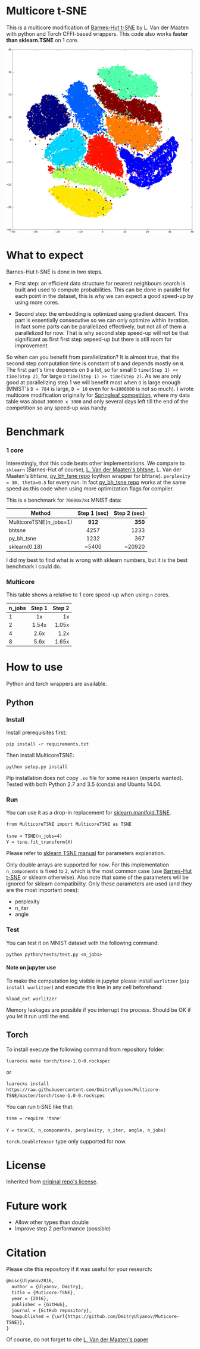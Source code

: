 # Multicore t-SNE

This is a multicore modification of [Barnes-Hut t-SNE](https://github.com/lvdmaaten/bhtsne) by L. Van der Maaten with python and Torch CFFI-based wrappers. This code also works **faster than sklearn.TSNE** on 1 core.

<center><img src="mnist-tsne.png" width="512"></center>

# What to expect

Barnes-Hut t-SNE is done in two steps.

- First step: an efficient data structure for nearest neighbours search is built and used to compute probabilities. This can be done in parallel for each point in the dataset, this is why we can expect a good speed-up by using more cores.

- Second step: the embedding is optimized using gradient descent. This part is essentially consecutive so we can only optimize within iteration. In fact some parts can be parallelized effectively, but not all of them a parallelized for now. That is why second step speed-up will not be that significant as first first step sepeed-up but there is still room for improvement.

So when can you benefit from parallelization? It is almost true, that the second step computation time is constant of `D` and depends mostly on `N`. The first part's time depends on `D` a lot, so for small `D` `time(Step 1) << time(Step 2)`, for large `D` `time(Step 1) >> time(Step 2)`. As we are only good at parallelizing step 1 we will benefit most when `D` is large enough (MNIST's `D = 784` is large, `D = 10` even for `N=1000000` is not so much). I wrote multicore modification originally for [Springleaf competition](https://www.kaggle.com/c/springleaf-marketing-response), where my data table was about `300000 x 3000` and only several days left till the end of the competition so any speed-up was handy.

# Benchmark

### 1 core

Interestingly, that this code beats other implementations. We compare to `sklearn` (Barnes-Hut of course), [L. Van der Maaten's bhtsne](https://github.com/lvdmaaten/bhtsne), L. Van der Maaten's bhtsne, [py_bh_tsne repo](https://github.com/danielfrg/tsne) (cython wrapper for bhtsne). `perplexity = 30, theta=0.5` for every run. In fact [py_bh_tsne repo](https://github.com/danielfrg/tsne) works at the same speed as this code when using more optimization flags for compiler.

This is a benchmark for `70000x784` MNIST data:

| Method                       | Step 1 (sec)   | Step 2 (sec)  |
| ---------------------------- |:---------------:| --------------:|
| MulticoreTSNE(n_jobs=1)      | **912**         | **350**        |
| bhtsne                       | 4257            | 1233           |
| py_bh_tsne                   | 1232            | 367            |
| sklearn(0.18)                | ~5400           | ~20920         |

I did my best to find what is wrong with sklearn numbers, but it is the best benchmark I could do.

### Multicore

This table shows a relative to 1 core speed-up when using `n` cores.

| n_jobs        | Step 1    | Step 2   |
| ------------- |:---------:| --------:|
| 1             | 1x        | 1x       |
| 2             | 1.54x     | 1.05x    |
| 4             | 2.6x      | 1.2x     |
| 8             | 5.6x      | 1.65x    |

# How to use

Python and torch wrappers are available.

## Python
### Install

Install prerequisites first:

```
pip install -r requirements.txt
```

Then install MulticoreTSNE:
```
python setup.py install
```

Pip installation does not copy `.so` file for some reason (experts wanted).
Tested with both Python 2.7 and 3.5 (conda) and Ubuntu 14.04.

### Run

You can use it as a drop-in replacement for [sklearn.manifold.TSNE](http://scikit-learn.org/stable/modules/generated/sklearn.manifold.TSNE.htm).

```
from MulticoreTSNE import MulticoreTSNE as TSNE

tsne = TSNE(n_jobs=4)
Y = tsne.fit_transform(X)
```

Please refer to [sklearn TSNE manual](http://scikit-learn.org/stable/modules/generated/sklearn.manifold.TSNE.html) for parameters explanation.

Only double arrays are supported for now. For this implementation `n_components` is fixed to `2`, which is the most common case (use [Barnes-Hut t-SNE](https://github.com/lvdmaaten/bhtsne) or sklearn otherwise). Also note that some of the parameters will be ignored for sklearn compatibility. Only these parameters are used (and they are the most important ones):

- perplexity
- n_iter
- angle

### Test

You can test it on MNIST dataset with the following command:

```
python python/tests/test.py <n_jobs>
```

#### Note on jupyter use
To make the computation log visible in jupyter please install `wurlitzer` (`pip install wurlitzer`) and execute this line in any cell beforehand:
```
%load_ext wurlitzer
```
Memory leakages are possible if you interrupt the process. Should be OK if you let it run until the end.

## Torch

To install execute the following command from repository folder:
```
luarocks make torch/tsne-1.0-0.rockspec
```
or

```
luarocks install https://raw.githubusercontent.com/DmitryUlyanov/Multicore-TSNE/master/torch/tsne-1.0-0.rockspec
```

You can run t-SNE like that:
```
tsne = require 'tsne'

Y = tsne(X, n_components, perplexity, n_iter, angle, n_jobs)
```

`torch.DoubleTensor` type only supported for now.

# License

Inherited from [original repo's license](https://github.com/lvdmaaten/bhtsne).

# Future work

- Allow other types than double
- Improve step 2 performance (possible)

# Citation

Please cite this repository if it was useful for your research:

```
@misc{Ulyanov2016,
  author = {Ulyanov, Dmitry},
  title = {Muticore-TSNE},
  year = {2016},
  publisher = {GitHub},
  journal = {GitHub repository},
  howpublished = {\url{https://github.com/DmitryUlyanov/Muticore-TSNE}},
}
```

Of course, do not forget to cite [L. Van der Maaten's paper](http://lvdmaaten.github.io/publications/papers/JMLR_2014.pdf)
